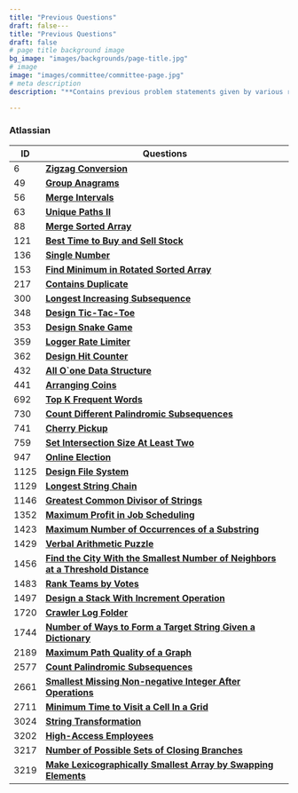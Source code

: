```yaml
---
title: "Previous Questions"
draft: false---
title: "Previous Questions"
draft: false
# page title background image
bg_image: "images/backgrounds/page-title.jpg"
# image
image: "images/committee/committee-page.jpg"
# meta description
description: "**Contains previous problem statements given by various recruitors during their selection process.**"

---
```


### Atlassian

| ID   | Questions                                                                                                                                                                                         |
|------|-----------------------------------------------------------------------------------------------------------------------------------------------------------------------------------------------------------|
| 6    | **[Zigzag Conversion](https://leetcode.com/problems/zigzag-conversion/description/)**                                                                                                                     |
| 49   | **[Group Anagrams](https://leetcode.com/problems/group-anagrams/description/)**                                                                                                                           |
| 56   | **[Merge Intervals](https://leetcode.com/problems/merge-intervals/description/)**                                                                                                                         |
| 63   | **[Unique Paths II](https://leetcode.com/problems/unique-paths-ii/description/)**                                                                                                                         |
| 88   | **[Merge Sorted Array](https://leetcode.com/problems/merge-sorted-array/description/)**                                                                                                                   |
| 121  | **[Best Time to Buy and Sell Stock](https://leetcode.com/problems/best-time-to-buy-and-sell-stock/description/)**                                                                                         |
| 136  | **[Single Number](https://leetcode.com/problems/single-number/description/)**                                                                                                                             |
| 153  | **[Find Minimum in Rotated Sorted Array](https://leetcode.com/problems/find-minimum-in-rotated-sorted-array/description/)**                                                                               |
| 217  | **[Contains Duplicate](https://leetcode.com/problems/contains-duplicate/description/)**                                                                                                                   |
| 300  | **[Longest Increasing Subsequence](https://leetcode.com/problems/longest-increasing-subsequence/description/)**                                                                                           |
| 348  | **[Design Tic-Tac-Toe](https://leetcode.com/problems/design-tic-tac-toe/description/)**                                                                                                                   |
| 353  | **[Design Snake Game](https://leetcode.com/problems/design-snake-game/description/)**                                                                                                                     |
| 359  | **[Logger Rate Limiter](https://leetcode.com/problems/logger-rate-limiter/description/)**                                                                                                                 |
| 362  | **[Design Hit Counter](https://leetcode.com/problems/design-hit-counter/description/)**                                                                                                                   |
| 432  | **[All O`one Data Structure](https://leetcode.com/problems/all-oone-data-structure/description/)**                                                                                                        |
| 441  | **[Arranging Coins](https://leetcode.com/problems/arranging-coins/description/)**                                                                                                                         |
| 692  | **[Top K Frequent Words](https://leetcode.com/problems/top-k-frequent-words/description/)**                                                                                                               |
| 730  | **[Count Different Palindromic Subsequences](https://leetcode.com/problems/count-different-palindromic-subsequences/description/)**                                                                       |
| 741  | **[Cherry Pickup](https://leetcode.com/problems/cherry-pickup/description/)**                                                                                                                             |
| 759  | **[Set Intersection Size At Least Two](https://leetcode.com/problems/set-intersection-size-at-least-two/description/)**                                                                                   |
| 947  | **[Online Election](https://leetcode.com/problems/online-election/description/)**                                                                                                                         |
| 1125 | **[Design File System](https://leetcode.com/problems/design-file-system/description/)**                                                                                                                   |
| 1129 | **[Longest String Chain](https://leetcode.com/problems/longest-string-chain/description/)**                                                                                                               |
| 1146 | **[Greatest Common Divisor of Strings](https://leetcode.com/problems/greatest-common-divisor-of-strings/description/)**                                                                                   |
| 1352 | **[Maximum Profit in Job Scheduling](https://leetcode.com/problems/maximum-profit-in-job-scheduling/description/)**                                                                                       |
| 1423 | **[Maximum Number of Occurrences of a Substring](https://leetcode.com/problems/maximum-number-of-occurrences-of-a-substring/description/)**                                                               |
| 1429 | **[Verbal Arithmetic Puzzle](https://leetcode.com/problems/verbal-arithmetic-puzzle/description/)**                                                                                                       |
| 1456 | **[Find the City With the Smallest Number of Neighbors at a Threshold Distance](https://leetcode.com/problems/find-the-city-with-the-smallest-number-of-neighbors-at-a-threshold-distance/description/)** |
| 1483 | **[Rank Teams by Votes](https://leetcode.com/problems/rank-teams-by-votes/description/)**                                                                                                                 |
| 1497 | **[Design a Stack With Increment Operation](https://leetcode.com/problems/design-a-stack-with-increment-operation/description/)**                                                                         |
| 1720 | **[Crawler Log Folder](https://leetcode.com/problems/crawler-log-folder/description/)**                                                                                                                   |
| 1744 | **[Number of Ways to Form a Target String Given a Dictionary](https://leetcode.com/problems/number-of-ways-to-form-a-target-string-given-a-dictionary/description/)**                                     |
| 2189 | **[Maximum Path Quality of a Graph](https://leetcode.com/problems/maximum-path-quality-of-a-graph/description/)**                                                                                         |
| 2577 | **[Count Palindromic Subsequences](https://leetcode.com/problems/count-palindromic-subsequences/description/)**                                                                                           |
| 2661 | **[Smallest Missing Non-negative Integer After Operations](https://leetcode.com/problems/smallest-missing-non-negative-integer-after-operations/description/)**                                           |
| 2711 | **[Minimum Time to Visit a Cell In a Grid](https://leetcode.com/problems/minimum-time-to-visit-a-cell-in-a-grid/description/)**                                                                           |
| 3024 | **[String Transformation](https://leetcode.com/problems/string-transformation/description/)**                                                                                                             |
| 3202 | **[High-Access Employees](https://leetcode.com/problems/high-access-employees/description/)**                                                                                                             |
| 3217 | **[Number of Possible Sets of Closing Branches](https://leetcode.com/problems/number-of-possible-sets-of-closing-branches/description/)**                                                                 |
| 3219 | **[Make Lexicographically Smallest Array by Swapping Elements](https://leetcode.com/problems/make-lexicographically-smallest-array-by-swapping-elements/description/)**                                   |

